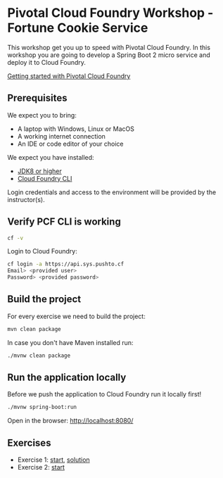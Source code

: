 # Pivotal Cloud Foundry Workshop - Fortune Cookie Service

This workshop get you up to speed with Pivotal Cloud Foundry.
In this workshop you are going to develop a Spring Boot 2 micro service and deploy it to Cloud Foundry.

[Getting started with Pivotal Cloud Foundry](https://pivotal.io/platform/pcf-tutorials/getting-started-with-pivotal-cloud-foundry)

## Prerequisites 

We expect you to bring:

* A laptop with Windows, Linux or MacOS
* A working internet connection
* An IDE or code editor of your choice

We expect you have installed:

* [JDK8 or higher](https://www.oracle.com/technetwork/java/javase/downloads/index.html)
* [Cloud Foundry CLI](https://docs.run.pivotal.io/cf-cli/install-go-cli.html)

Login credentials and access to the environment will be provided by the instructor(s).

## Verify PCF CLI is working

```bash
cf -v
```

Login to Cloud Foundry:

```bash
cf login -a https://api.sys.pushto.cf
Email> <provided user>
Password> <provided password>
```

## Build the project

For every exercise we need to build the project: 

```bash
mvn clean package
```

In case you don't have Maven installed run: 

```bash
./mvnw clean package
```

## Run the application locally

Before we push the application to Cloud Foundry run it locally first!

```bash
./mvnw spring-boot:run
```

Open in the browser: [http://localhost:8080/](http://localhost:8080/)

## Exercises

* Exercise 1: [start](exercise-1-start.md), [solution](exercise-1-solution.md)
* Exercise 2: [start](exercise-2-start.md)

